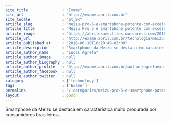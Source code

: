 ```yaml
---
site_title               : "Exame"
site_url                 : "http://exame.abril.com.br"
site_locale              : "pt_BR"
article_slug             : "meizu-pro-5-e-smartphone-potente-com-excelente-duracao-de-bateria"
article_title            : "Meizu Pro 5 é smartphone potente com excelente duração de bateria"
article_image            : "https://abrilexame.files.wordpress.com/2016/10/885x543-meizu-pro-5-20160610190459.jpg?quality=70&strip=all&w=885"
article_url              : "http://exame.abril.com.br/tecnologia/meizu-pro-5-e-smartphone-potente-com-excelente-duracao-de-bateria/"
article_published_at     : "2016-06-10T16:20:49-03:00"
article_description      : "Smartphone da Meizu se destaca em característica muito procurada por consumidores brasileiros..."
article_author_name      : "Lucas Agrela"
article_author_image     : null
article_author_biography : null
article_author_profile   : "http://exame.abril.com.br/author/agrelaexame/"
article_author_facebook  : null
article_author_twitter   : null
category                 : ['technology']
tags                     : ['Exame']
permalink                : "/:categories/meizu-pro-5-e-smartphone-potente-com-excelente-duracao-de-bateria/"
layout                   : post
---
```


Smartphone da Meizu se destaca em característica muito procurada por consumidores brasileiros...
